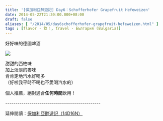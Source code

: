 ```yaml
---
title: '[保加利亞醉遊記] Day6：Schofferhofer Grapefruit Hefeweizen'
date: 2014-05-22T21:30:00.000+08:00
draft: false
aliases: [ "/2014/05/day6schofferhofer-grapefruit-hefeweizen.html" ]
tags : [flavor - 飲！, travel - България (Bulgaria)]
---
```


好好味的德國啤酒  

![](/images/bulgaria6b.jpg)

甜甜的西柚味  
加上淡淡的麥味  
肯肯定地汽水好喝多  
（好啦我平時不喝也不愛喝汽水的）  
  
個人推薦，絕對適合**任何時間**飲用！  
  
\-----------------------------------------------  
  
延伸閱讀：[保加利亞醉遊記（14D16N）](https://hidie.net/bulgaria14d16n/)
